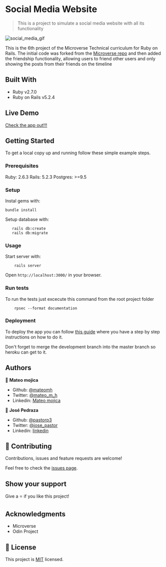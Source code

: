 # Social Media Website

> This is a project to simulate a social media website with all its functionality

![social_media_gif](https://media1.tenor.com/images/a8e963f6d83f61bf82c90f5a8c2a26b5/tenor.gif?itemid=15614780)

This is the 6th project of the Microverse Technical curriculum for Ruby on Rails. The initial code was forked from the [Microverse repo](https://github.com/microverseinc/ror-social-scaffold.git) and then added the friendship functionality, allowing users to friend other users and only showing the posts from their friends on the timeline

## Built With

- Ruby v2.7.0
- Ruby on Rails v5.2.4

## Live Demo

[Check the app out!!!](https://pure-badlands-10193.herokuapp.com/posts)


## Getting Started

To get a local copy up and running follow these simple example steps.

### Prerequisites

Ruby: 2.6.3
Rails: 5.2.3
Postgres: >=9.5

### Setup

Instal gems with:

```
bundle install
```

Setup database with:

```
   rails db:create
   rails db:migrate
```

### Usage

Start server with:

```
    rails server
```

Open `http://localhost:3000/` in your browser.

### Run tests

To run the tests just excecute this command from the root project folder

```
    rpsec --format documentation
```


### Deployment

To deploy the app you can follow [this guide](https://devcenter.heroku.com/articles/getting-started-with-rails5) where you have a step by step instructions on how to do it.

Don't forget to merge the development branch into the master branch so heroku can get to it.

## Authors

👤 **Mateo mojica**

- Github: [@mateomh](https://github.com/mateomh)
- Twitter: [@mateo_m_h](https://twitter.com/mateo_m_h)
- Linkedin: [Mateo mojica](https://linkedin.com/mateo_mojica_hernandez)

👤 **José Pedraza**

- Github: [@pastorp3](https://github.com/pastorp3)
- Twitter: [@jose_pastor](https://twitter.com/jose_pastorp3 )
- Linkedin: [linkedin](https://www.linkedin.com/in/jos%C3%A9-pedraza-acevedo-ab700a1a9/)

## 🤝 Contributing

Contributions, issues and feature requests are welcome!

Feel free to check the [issues page](issues/).

## Show your support

Give a ⭐️ if you like this project!

## Acknowledgments

- Microverse
- Odin Project

## 📝 License

This project is [MIT](https://opensource.org/licenses/MIT) licensed.